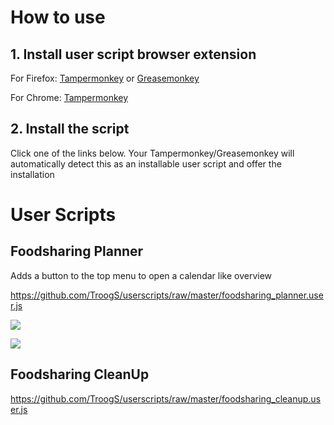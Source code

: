 # How to use
## 1. Install user script browser extension

For Firefox:
[Tampermonkey](https://addons.mozilla.org/de/firefox/addon/tampermonkey) or [Greasemonkey](https://addons.mozilla.org/de/firefox/addon/greasemonkey/)

For Chrome:
[Tampermonkey](https://chrome.google.com/webstore/detail/tampermonkey/dhdgffkkebhmkfjojejmpbldmpobfkfo)

## 2. Install the script
Click one of the links below. Your Tampermonkey/Greasemonkey will automatically detect this as an installable user script and offer the installation

# User Scripts

## Foodsharing Planner

Adds a button to the top menu to open a calendar like overview

https://github.com/TroogS/userscripts/raw/master/foodsharing_planner.user.js

![](https://i.imgur.com/BMFMaHZ.png)

![](https://i.imgur.com/LII2mOb.png)


## Foodsharing CleanUp
https://github.com/TroogS/userscripts/raw/master/foodsharing_cleanup.user.js
